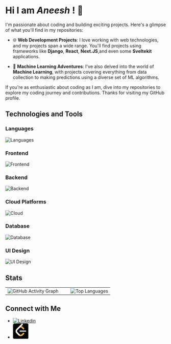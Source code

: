 # Hi I am _Aneesh_ ! 👋

I'm passionate about coding and building exciting projects. Here's a glimpse of what you'll find in my repositories:

- 🌐 **Web Development Projects**: I love working with web technologies, and my projects span a wide range. You'll find projects using frameworks like **Django**, **React**, **Next.JS**,and even some **Sveltekit** applications.

- 🤖 **Machine Learning Adventures**: I've also delved into the world of **Machine Learning**, with projects covering everything from data collection to making predictions using a diverse set of ML algorithms. 

If you're as enthusiastic about coding as I am, dive into my repositories to explore my coding journey and contributions. Thanks for visiting my GitHub profile.

## Technologies and Tools

### Languages
![Languages](https://skillicons.dev/icons?i=py,js,java)

### Frontend
![Frontend](https://skillicons.dev/icons?i=react,nextjs,svelte,tailwind)

### Backend
![Backend](https://skillicons.dev/icons?i=express,django)

### Cloud Platforms
![Cloud](https://skillicons.dev/icons?i=gcp,firebase,vercel)
### Database
![Database](https://skillicons.dev/icons?i=mysql,mongodb,redis)

### UI Design
![UI Design](https://skillicons.dev/icons?i=photoshop,figma)

## Stats

<table>
  <tr>
    <td width="60%">
      <img src="https://github-readme-activity-graph.vercel.app/graph?username=aneeshpatne&theme=react-dark" alt="GitHub Activity Graph" />
    </td>
    <td width="40%">
      <img src="https://github-readme-stats.vercel.app/api/top-langs/?username=aneeshpatne&layout=compact&theme=dark&langs_count=6&hide=HTML,jupyter%20notebook,css,Handlebars" alt="Top Languages" />
    </td>
  </tr>
</table>


## Connect with Me
- [![Linkedin](https://skillicons.dev/icons?i=linkedin)](https://www.linkedin.com/in/aneeshpatne/)
- [![Leetcode](img/lc.png)](https://leetcode.com/aneeshpatne/)

